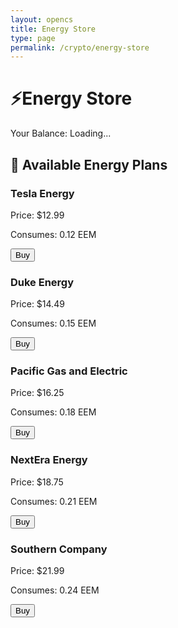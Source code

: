 ```yaml
---
layout: opencs
title: Energy Store
type: page
permalink: /crypto/energy-store
---
```


<html lang="en">
<head>
    <meta charset="UTF-8">
    <meta name="viewport" content="width=device-width, initial-scale=1.0">
    <title>Energy Store</title>
    <link href="https://cdn.jsdelivr.net/npm/tailwindcss@2.2.19/dist/tailwind.min.css" rel="stylesheet">
</head>

<body>
    <div class="main-content container mx-auto mt-8">
        <!-- Page Title -->
        <h1 class="text-3xl font-bold text-center mb-4">⚡Energy Store</h1>
        <div class="text-center text-lg text-green-300 mb-6">
            Your Balance: <span id="user-balance">Loading...</span>
        </div>
        <div id="notification" class="hidden text-center"></div>
        <script type="module">
        import { login, pythonURI, javaURI, fetchOptions } from '{{site.baseurl}}/assets/js/api/config.js';
        let userEmail = "";
        let userBalance = localStorage.getItem("userBalance");
        window.showNotification = function(message, isError = false) {
            const notification = document.getElementById('notification');
            notification.textContent = message;
            notification.className = `notification ${isError ? 'bg-red-500' : 'bg-green-500'} text-white px-4 py-2 rounded shadow-lg`;
            notification.style.display = 'block';
            setTimeout(() => {
                notification.style.display = 'none';
            }, 3000);
        };
        async function fetchUser() {
            try {
                const response = await fetch(`${javaURI}/api/person/get`, fetchOptions);
                if (response.ok) {
                    const userInfo = await response.json();
                    userEmail = userInfo.email;
                    localStorage.setItem("userEmail", userEmail);
                    fetchUserBalance();
                } else if (response.status === 401 || response.status === 201) {
                    document.getElementById('user-balance').innerText = "0.00";
                }
            } catch (error) {
                console.error("Error fetching user:", error);
            }
        }
        function updateBalance(balance) {
            const formattedBalance = parseFloat(balance).toFixed(2);
            document.getElementById('user-balance').innerText = formattedBalance;
            localStorage.setItem("userBalance", formattedBalance);
        }
        async function fetchUserBalance() {
            if (!userEmail) return;
            try {
                const balanceUrl = `${javaURI}/api/mining/mining-status`;
                const response = await fetch(balanceUrl, fetchOptions);
                if (!response.ok) throw new Error(`Failed to fetch balance: ${response.status}`);
                const balanceData = await response.json();
                updateBalance(balanceData.userBalance);
            } catch (error) {
                console.error("Error fetching balance:", error);
                document.getElementById('user-balance').innerText = "Error";
            }
        }
        window.buyEnergyPlan = async function(supplierName, eem) {
            try {
                const url = `${javaURI}/api/mining/chooseEnergy/${encodeURIComponent(supplierName)}/${eem}`;
                const response = await fetch(url, {
                    method: 'POST',
                    headers: {
                        'Content-Type': 'application/json',
                        ...fetchOptions.headers
                    },
                    credentials: 'include'
                });
                if (response.ok) {
                    const result = await response.json();
                    showNotification(`Successfully purchased ${supplierName} plan (Consumes ${eem} EEM)`, false);
                    fetchUserBalance();
                } else {
                    const error = await response.json();
                    showNotification(`Error: ${error.message || 'Failed to purchase energy plan'}`, true);
                }
            } catch (error) {
                console.error('Error during purchase:', error);
                showNotification('Purchase failed. Please try again.', true);
            }
        };
        fetchUser();
        setInterval(fetchUserBalance, 5000);
        </script>
        <!-- Energy Store Section -->
        <div id="energy-store" class="bg-gray-900 p-6 rounded-lg shadow-lg">
            <h2 class="text-xl font-bold text-green-400 mb-4">🛒 Available Energy Plans</h2>
            <div id="supplier-list" class="grid grid-cols-1 sm:grid-cols-2 lg:grid-cols-3 gap-6 text-gray-300">
                <!-- Energy plan cards -->
                <div class="bg-gray-800 p-6 rounded-lg shadow-xl">
                    <h3 class="text-2xl font-semibold text-green-400">Tesla Energy</h3>
                    <p class="text-lg mt-2">Price: $12.99</p>
                    <p class="text-sm text-green-300">Consumes: 0.12 EEM</p>
                    <button class="mt-4 w-full py-2 bg-green-500 text-white rounded-lg hover:bg-green-600"
                        onclick="buyEnergyPlan('Tesla Energy', 0.12)">Buy</button>
                </div>
                <div class="bg-gray-800 p-6 rounded-lg shadow-xl">
                    <h3 class="text-2xl font-semibold text-green-400">Duke Energy</h3>
                    <p class="text-lg mt-2">Price: $14.49</p>
                    <p class="text-sm text-green-300">Consumes: 0.15 EEM</p>
                    <button class="mt-4 w-full py-2 bg-green-500 text-white rounded-lg hover:bg-green-600"
                        onclick="buyEnergyPlan('Duke Energy', 0.15)">Buy</button>
                </div>
                <div class="bg-gray-800 p-6 rounded-lg shadow-xl">
                    <h3 class="text-2xl font-semibold text-green-400">Pacific Gas and Electric</h3>
                    <p class="text-lg mt-2">Price: $16.25</p>
                    <p class="text-sm text-green-300">Consumes: 0.18 EEM</p>
                    <button class="mt-4 w-full py-2 bg-green-500 text-white rounded-lg hover:bg-green-600"
                        onclick="buyEnergyPlan('Pacific Gas and Electric', 0.18)">Buy</button>
                </div>
                <div class="bg-gray-800 p-6 rounded-lg shadow-xl">
                    <h3 class="text-2xl font-semibold text-green-400">NextEra Energy</h3>
                    <p class="text-lg mt-2">Price: $18.75</p>
                    <p class="text-sm text-green-300">Consumes: 0.21 EEM</p>
                    <button class="mt-4 w-full py-2 bg-green-500 text-white rounded-lg hover:bg-green-600"
                        onclick="buyEnergyPlan('NextEra Energy', 0.21)">Buy</button>
                </div>
                <div class="bg-gray-800 p-6 rounded-lg shadow-xl">
                    <h3 class="text-2xl font-semibold text-green-400">Southern Company</h3>
                    <p class="text-lg mt-2">Price: $21.99</p>
                    <p class="text-sm text-green-300">Consumes: 0.24 EEM</p>
                    <button class="mt-4 w-full py-2 bg-green-500 text-white rounded-lg hover:bg-green-600"
                        onclick="buyEnergyPlan('Southern Company', 0.24)">Buy</button>
                </div>
            </div>
        </div>
    </div>
</body>
</html>
